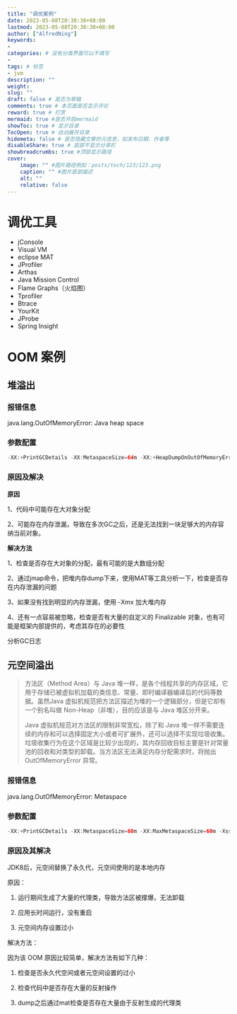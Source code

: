 ```yaml
---
title: "调优案例"
date: 2023-05-08T20:30:30+08:00
lastmod: 2023-05-08T20:30:30+08:00
author: ["AlfredNing"]
keywords: 
- 
categories: # 没有分类界面可以不填写
- 
tags: # 标签
- jvm
description: ""
weight:
slug: ""
draft: false # 是否为草稿
comments: true # 本页面是否显示评论
reward: true # 打赏
mermaid: true #是否开启mermaid
showToc: true # 显示目录
TocOpen: true # 自动展开目录
hidemeta: false # 是否隐藏文章的元信息，如发布日期、作者等
disableShare: true # 底部不显示分享栏
showbreadcrumbs: true #顶部显示路径
cover:
    image: "" #图片路径例如：posts/tech/123/123.png
    caption: "" #图片底部描述
    alt: ""
    relative: false
---
```


# 调优工具

- jConsole
- Visual VM
- eclipse MAT
- JProfiler
- Arthas
- Java Mission Control
- Flame Graphs（火焰图）
- Tprofiler
- Btrace
- YourKit
- JProbe
- Spring Insight

# OOM 案例

## 堆溢出

### 报错信息

java.lang.OutOfMemoryError: Java heap space

### 参数配置

```java
-XX:+PrintGCDetails -XX:MetaspaceSize=64m -XX:+HeapDumpOnOutOfMemoryError -XX:HeapDumpPath=heap/heapdump.hprof -XX:+PrintGCDateStamps -Xms200M -Xmx200M -Xloggc:log/gc-oomHeap.log
```



### 原因及解决

**原因**

 1、代码中可能存在大对象分配 

 2、可能存在内存泄漏，导致在多次GC之后，还是无法找到一块足够大的内存容纳当前对象。

**解决方法**

 1、检查是否存在大对象的分配，最有可能的是大数组分配 

 2、通过jmap命令，把堆内存dump下来，使用MAT等工具分析一下，检查是否存在内存泄漏的问题

 3、如果没有找到明显的内存泄漏，使用 -Xmx 加大堆内存 

 4、还有一点容易被忽略，检查是否有大量的自定义的 Finalizable 对象，也有可能是框架内部提供的，考虑其存在的必要性

分析GC日志

## 元空间溢出

> 方法区（Method Area）与 Java 堆一样，是各个线程共享的内存区域，它用于存储已被虚拟机加载的类信息、常量、即时编译器编译后的代码等数据。虽然Java 虚拟机规范把方法区描述为堆的一个逻辑部分，但是它却有一个别名叫做 Non-Heap（非堆），目的应该是与 Java 堆区分开来。
>
> Java 虚拟机规范对方法区的限制非常宽松，除了和 Java 堆一样不需要连续的内存和可以选择固定大小或者可扩展外，还可以选择不实现垃圾收集。垃圾收集行为在这个区域是比较少出现的，其内存回收目标主要是针对常量池的回收和对类型的卸载。当方法区无法满足内存分配需求时，将抛出 OutOfMemoryError 异常。

### 报错信息

java.lang.OutOfMemoryError: Metaspace

### 参数配置

```java
-XX:+PrintGCDetails -XX:MetaspaceSize=60m -XX:MaxMetaspaceSize=60m -Xss512K -XX:+HeapDumpOnOutOfMemoryError -XX:HeapDumpPath=heap/heapdumpMeta.hprof -XX:SurvivorRatio=8 -XX:+TraceClassLoading -XX:+TraceClassUnloading -XX:+PrintGCDateStamps -Xms60M -Xmx60M -Xloggc:log/gc-oomMeta.log
```

### 原因及其解决

JDK8后，元空间替换了永久代，元空间使用的是本地内存



原因：

1. 运行期间生成了大量的代理类，导致方法区被撑爆，无法卸载

2. 应用长时间运行，没有重启

3. 元空间内存设置过小

解决方法：

因为该 OOM 原因比较简单，解决方法有如下几种：

1. 检查是否永久代空间或者元空间设置的过小

2. 检查代码中是否存在大量的反射操作

3. dump之后通过mat检查是否存在大量由于反射生成的代理类

